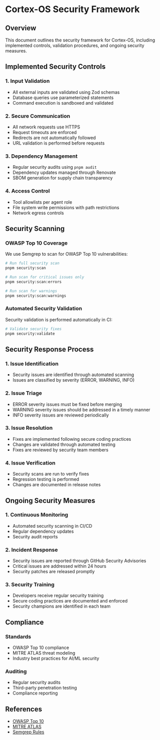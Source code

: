 # Cortex-OS Security Framework

## Overview
This document outlines the security framework for Cortex-OS, including implemented controls, validation procedures, and ongoing security measures.

## Implemented Security Controls

### 1. Input Validation
- All external inputs are validated using Zod schemas
- Database queries use parameterized statements
- Command execution is sandboxed and validated

### 2. Secure Communication
- All network requests use HTTPS
- Request timeouts are enforced
- Redirects are not automatically followed
- URL validation is performed before requests

### 3. Dependency Management
- Regular security audits using `pnpm audit`
- Dependency updates managed through Renovate
- SBOM generation for supply chain transparency

### 4. Access Control
- Tool allowlists per agent role
- File system write permissions with path restrictions
- Network egress controls

## Security Scanning

### OWASP Top 10 Coverage
We use Semgrep to scan for OWASP Top 10 vulnerabilities:

```bash
# Run full security scan
pnpm security:scan

# Run scan for critical issues only
pnpm security:scan:errors

# Run scan for warnings
pnpm security:scan:warnings
```

### Automated Security Validation
Security validation is performed automatically in CI:

```bash
# Validate security fixes
pnpm security:validate
```

## Security Response Process

### 1. Issue Identification
- Security issues are identified through automated scanning
- Issues are classified by severity (ERROR, WARNING, INFO)

### 2. Issue Triage
- ERROR severity issues must be fixed before merging
- WARNING severity issues should be addressed in a timely manner
- INFO severity issues are reviewed periodically

### 3. Issue Resolution
- Fixes are implemented following secure coding practices
- Changes are validated through automated testing
- Fixes are reviewed by security team members

### 4. Issue Verification
- Security scans are run to verify fixes
- Regression testing is performed
- Changes are documented in release notes

## Ongoing Security Measures

### 1. Continuous Monitoring
- Automated security scanning in CI/CD
- Regular dependency updates
- Security audit reports

### 2. Incident Response
- Security issues are reported through GitHub Security Advisories
- Critical issues are addressed within 24 hours
- Security patches are released promptly

### 3. Security Training
- Developers receive regular security training
- Secure coding practices are documented and enforced
- Security champions are identified in each team

## Compliance

### Standards
- OWASP Top 10 compliance
- MITRE ATLAS threat modeling
- Industry best practices for AI/ML security

### Auditing
- Regular security audits
- Third-party penetration testing
- Compliance reporting

## References
- [OWASP Top 10](https://owasp.org/www-project-top-ten/)
- [MITRE ATLAS](https://atlas.mitre.org/)
- [Semgrep Rules](https://semgrep.dev/explore)